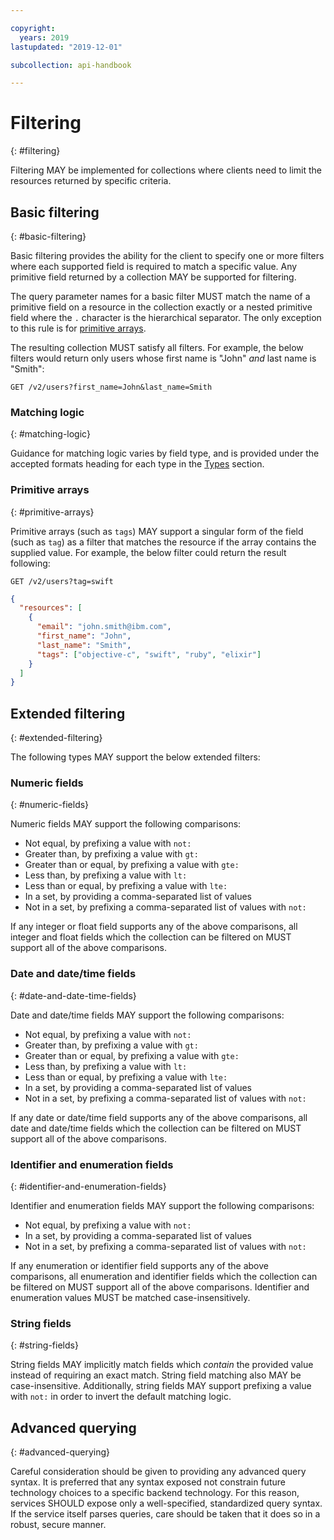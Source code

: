 ```yaml
---

copyright:
  years: 2019
lastupdated: "2019-12-01"

subcollection: api-handbook

---
```


# Filtering
{: #filtering}

Filtering MAY be implemented for collections where clients need to limit the resources returned by
specific criteria.

## Basic filtering
{: #basic-filtering}

Basic filtering provides the ability for the client to specify one or more filters where each
supported field is required to match a specific value. Any primitive field returned by a collection
MAY be supported for filtering.

The query parameter names for a basic filter MUST match the name of a primitive field on a resource
in the collection exactly or a nested primitive field where the `.` character is the hierarchical
separator. The only exception to this rule is for [primitive arrays](#primitive-arrays).

The resulting collection MUST satisfy all filters. For example, the below filters would return only
users whose first name is "John" _and_ last name is "Smith":

`GET /v2/users?first_name=John&last_name=Smith`

### Matching logic
{: #matching-logic}

Guidance for matching logic varies by field type, and is provided under the accepted formats heading
for each type in the [Types](/docs/api-handbook/design/types.html) section.

### Primitive arrays
{: #primitive-arrays}

Primitive arrays (such as `tags`) MAY support a singular form of the field (such as `tag`) as a
filter that matches the resource if the array contains the supplied value. For example, the below
filter could return the result following:

`GET /v2/users?tag=swift`

```json
{
  "resources": [
    {
      "email": "john.smith@ibm.com",
      "first_name": "John",
      "last_name": "Smith",
      "tags": ["objective-c", "swift", "ruby", "elixir"]
    }
  ]
}
```

## Extended filtering
{: #extended-filtering}

The following types MAY support the below extended filters:

### Numeric fields
{: #numeric-fields}

Numeric fields MAY support the following comparisons:

*  Not equal, by prefixing a value with `not:`
*  Greater than, by prefixing a value with `gt:`
*  Greater than or equal, by prefixing a value with `gte:`
*  Less than, by prefixing a value with `lt:`
*  Less than or equal, by prefixing a value with `lte:`
*  In a set, by providing a comma-separated list of values
*  Not in a set, by prefixing a comma-separated list of values with `not:`

If any integer or float field supports any of the above comparisons, all integer and float fields
which the collection can be filtered on MUST support all of the above comparisons.

### Date and date/time fields
{: #date-and-date-time-fields}

Date and date/time fields MAY support the following comparisons:

*  Not equal, by prefixing a value with `not:`
*  Greater than, by prefixing a value with `gt:`
*  Greater than or equal, by prefixing a value with `gte:`
*  Less than, by prefixing a value with `lt:`
*  Less than or equal, by prefixing a value with `lte:`
*  In a set, by providing a comma-separated list of values
*  Not in a set, by prefixing a comma-separated list of values with `not:`

If any date or date/time field supports any of the above comparisons, all date and date/time fields
which the collection can be filtered on MUST support all of the above comparisons.

### Identifier and enumeration fields
{: #identifier-and-enumeration-fields}

Identifier and enumeration fields MAY support the following comparisons:

*  Not equal, by prefixing a value with `not:`
*  In a set, by providing a comma-separated list of values
*  Not in a set, by prefixing a comma-separated list of values with `not:`

If any enumeration or identifier field supports any of the above comparisons, all enumeration and
identifier fields which the collection can be filtered on MUST support all of the above comparisons.
Identifier and enumeration values MUST be matched case-insensitively.

### String fields
{: #string-fields}

String fields MAY implicitly match fields which _contain_ the provided value instead of requiring an
exact match. String field matching also MAY be case-insensitive. Additionally, string fields MAY
support prefixing a value with `not:` in order to invert the default matching logic.

## Advanced querying
{: #advanced-querying}

Careful consideration should be given to providing any advanced query syntax. It is preferred that
any syntax exposed not constrain future technology choices to a specific backend technology. For
this reason, services SHOULD expose only a well-specified, standardized query syntax. If the service
itself parses queries, care should be taken that it does so in a robust, secure manner.

